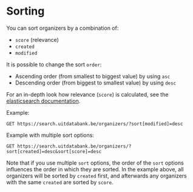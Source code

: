 ---
---

# Sorting

You can sort organizers by a combination of:

* `score` \(relevance\)
* `created`
* `modified`

It is possible to change the sort `order`:

* Ascending order \(from smallest to biggest value\) by using `asc`
* Descending order \(from biggest to smallest value\) by using `desc`

For an in-depth look how relevance (`score`) is calculated, see the [elasticsearch documentation](https://www.elastic.co/guide/en/elasticsearch/guide/current/relevance-intro.html).

Example:

```
GET https://search.uitdatabank.be/organizers/?sort[modified]=desc
```

Example with multiple sort options:

```
GET https://search.uitdatabank.be/organizers/?sort[created]=desc&sort[score]=desc
```

Note that if you use multiple `sort` options,  the order of the `sort` options influences the order in which they are sorted. In the example above, all organizers will be sorted by `created` first,  and afterwards any organizers with the same `created` are sorted by `score`.
